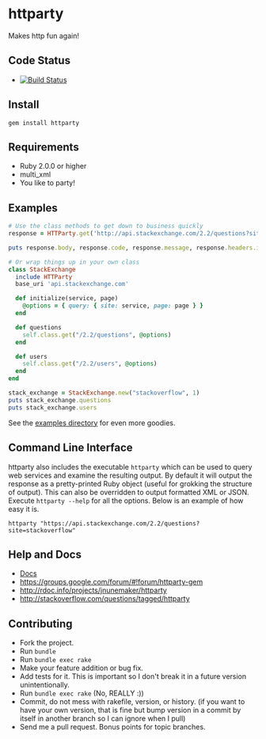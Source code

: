 # httparty

Makes http fun again!

## Code Status

* [![Build Status](https://travis-ci.org/jnunemaker/httparty.png)](https://travis-ci.org/jnunemaker/httparty)

## Install

```
gem install httparty
```

## Requirements

* Ruby 2.0.0 or higher
* multi_xml
* You like to party!

## Examples

```ruby
# Use the class methods to get down to business quickly
response = HTTParty.get('http://api.stackexchange.com/2.2/questions?site=stackoverflow')

puts response.body, response.code, response.message, response.headers.inspect

# Or wrap things up in your own class
class StackExchange
  include HTTParty
  base_uri 'api.stackexchange.com'

  def initialize(service, page)
    @options = { query: { site: service, page: page } }
  end

  def questions
    self.class.get("/2.2/questions", @options)
  end

  def users
    self.class.get("/2.2/users", @options)
  end
end

stack_exchange = StackExchange.new("stackoverflow", 1)
puts stack_exchange.questions
puts stack_exchange.users
```

See the [examples directory](http://github.com/jnunemaker/httparty/tree/master/examples) for even more goodies.

## Command Line Interface

httparty also includes the executable `httparty` which can be
used to query web services and examine the resulting output. By default
it will output the response as a pretty-printed Ruby object (useful for
grokking the structure of output). This can also be overridden to output
formatted XML or JSON. Execute `httparty --help` for all the
options. Below is an example of how easy it is.

```
httparty "https://api.stackexchange.com/2.2/questions?site=stackoverflow"
```

## Help and Docs

* [Docs](https://github.com/jnunemaker/httparty/tree/master/docs)
* https://groups.google.com/forum/#!forum/httparty-gem
* http://rdoc.info/projects/jnunemaker/httparty
* http://stackoverflow.com/questions/tagged/httparty

## Contributing

* Fork the project.
* Run `bundle`
* Run `bundle exec rake`
* Make your feature addition or bug fix.
* Add tests for it. This is important so I don't break it in a future version unintentionally.
* Run `bundle exec rake` (No, REALLY :))
* Commit, do not mess with rakefile, version, or history. (if you want to have your own version, that is fine but bump version in a commit by itself in another branch so I can ignore when I pull)
* Send me a pull request. Bonus points for topic branches.
